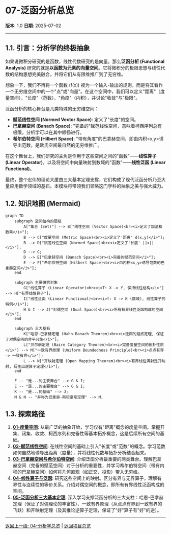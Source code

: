 # 07-泛函分析总览

**版本**: 1.0
**日期**: 2025-07-02

---

## 1.1. 引言：分析学的终极抽象

如果说微积分研究的是函数，线性代数研究的是向量，那么**泛函分析 (Functional Analysis)** 研究的就是**以函数为元素的向量空间**。它将微积分的极限思想与线性代数的结构思想完美融合，并将它们从有限维推广到了无穷维。

想象一下，我们不再将一个函数 \(f(x)\) 视为一个输入-输出的规则，而是将其看作一个无穷维空间中的一个"点"或"向量"。在这个空间中，我们可以定义"距离"（度量空间）、"长度"（范数）、"角度"（内积），并讨论"收敛"与"极限"。

泛函分析的核心舞台是几类特殊的无穷维空间：

- **赋范线性空间 (Normed Vector Space)**: 定义了"长度"的空间。
- **巴拿赫空间 (Banach Space)**: "完备的"赋范线性空间，意味着柯西序列总有极限，分析学可以在其中顺畅进行。
- **希尔伯特空间 (Hilbert Space)**: "带有角度"的巴拿赫空间，即由内积<x,y>诱导出范数，是欧氏空间最自然的无穷维推广。

在这个舞台上，我们研究的主角是作用于这些空间之间的"函数"——**线性算子 (Linear Operator)**，以及将空间中向量映射到数域的"函数"——**线性泛函 (Linear Functional)**。

最终，整个宏伟的理论大厦由三大基本定理支撑，它们构成了现代泛函分析乃至大量应用数学领域的基石。本模块将带领我们领略这门学科的抽象之美与强大威力。

## 1.2. 知识地图 (Mermaid)

```mermaid
graph TD
    subgraph 空间结构的层级
        A["集合 (Set)"] --> B["线性空间 (Vector Space)<br><i>定义了加法和数乘</i>"];
        B --> C["度量空间 (Metric Space)<br><i>定义了'距离' d(x,y)</i>"];
        B --> D["赋范线性空间 (Normed Space)<br><i>定义了'长度' ||x||</i>"];
        D --> C;
        D --> E["巴拿赫空间 (Banach Space)<br><i>完备的赋范空间</i>"];
        E --> F["希尔伯特空间 (Hilbert Space)<br><i>由内积<x,y>诱导范数的巴拿赫空间</i>"];
    end

    subgraph 主要研究对象
        G["线性算子 (Linear Operator)<br><i>T: X -> Y, 保持线性结构</i>"] --> H["有界线性算子"];
        I["线性泛函 (Linear Functional)<br><i>f: X -> K (数域), 线性算子的特例</i>"];
        H & I --> J["对偶空间 (Dual Space)<br><i>所有有界线性泛函构成的空间</i>"];
    end

    subgraph 三大基石
        K["哈恩-巴拿赫定理 (Hahn-Banach Theorem)<br><i>泛函的延拓定理, 保证了对偶空间的非平凡性</i>"];
        L["贝尔纲定理 (Baire Category Theorem)<br><i>完备度量空间的拓扑性质</i>"] --> M["一致有界原理 (Uniform Boundedness Principle)<br><i>点点有界 -> 一致有界</i>"];
        L --> N["开映射定理 (Open Mapping Theorem)<br><i>有界线性满射是开映射, 衍生出逆算子定理</i>"];
    end

    F -- "是...的主要舞台" --> G & I;
    E -- "是...的主要舞台" --> G & I;
    K -- "是...的基础" --> J;
    M & N -- "并称为巴拿赫-斯坦豪斯定理" --> M;

```

## 1.3. 探索路径

1. **[01-度量空间](./01-度量空间.md)**: 从最广泛的抽象开始，学习仅有"距离"概念的度量空间。掌握开集、闭集、收敛、柯西序列和完备性等基本拓扑概念，这是后续所有空间的基础。
2. **[02-赋范线性空间](./02-赋范线性空间.md)**: 在线性空间的基础上引入"长度"或"范数"的概念。学习范数如何自然地诱导出距离（度量），并将线性代数与拓扑分析结合起来。
3. **[03-巴拿赫空间与希尔伯特空间](./03-巴拿赫空间与希尔伯特空间.md)**: 介绍泛函分析最重要的两类舞台。理解巴拿赫空间（完备的赋范空间）对于分析的重要性，并学习希尔伯特空间（带有内积的巴拿赫空间）如何将几何直观（如正交、投影）带入无穷维。
4. **[04-线性算子与泛函](./04-线性算子与泛函.md)**: 研究这些空间上的映射。区分有界与无界算子，理解有界性与连续性的等价关系。介绍对偶空间的概念，即所有有界线性泛函构成的空间。
5. **[05-泛函分析三大基本定理](./05-泛函分析三大基本定理.md)**: 深入学习支撑泛函分析的三大支柱：哈恩-巴拿赫定理（保证了对偶理论的丰富性）、一致有界原理（从点点有界到一致有界的飞跃）和开映射定理（及其推论逆算子定理，保证了"好"算子有"好"的逆）。

---
[返回上一级: 04-分析学总览](../00-分析学总览.md) | [返回项目总览](../../09-项目总览/00-项目总览.md)
